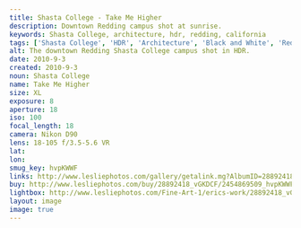 ```yaml
---
title: Shasta College - Take Me Higher
description: Downtown Redding campus shot at sunrise.
keywords: Shasta College, architecture, hdr, redding, california
tags: ['Shasta College', 'HDR', 'Architecture', 'Black and White', 'Redding', 'California']
alt: The downtown Redding Shasta College campus shot in HDR.
date: 2010-9-3
created: 2010-9-3
noun: Shasta College
name: Take Me Higher
size: XL
exposure: 8
aperture: 18
iso: 100
focal_length: 18
camera: Nikon D90
lens: 18-105 f/3.5-5.6 VR
lat: 
lon: 
smug_key: hvpKWWF
links: http://www.lesliephotos.com/gallery/getalink.mg?AlbumID=28892418&AlbumKey=vGKDCF&ImageID=2454869509&ImageKey=hvpKWWF&how=forum&Page=1
buy: http://www.lesliephotos.com/buy/28892418_vGKDCF/2454869509_hvpKWWF/
lightbox: http://www.lesliephotos.com/Fine-Art-1/erics-work/28892418_vGKDCF#!i=2454869509&k=hvpKWWF&lb=1&s=A
layout: image
image: true
---
```


